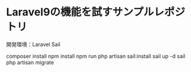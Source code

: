 <h1>Laravel9の機能を試すサンプルレポジトリ</h1>
<p>開発環境：Laravel Sail</p>

composer install
npm install
npm run
php artisan sail:install
sail up -d
sail php artisan migrate
